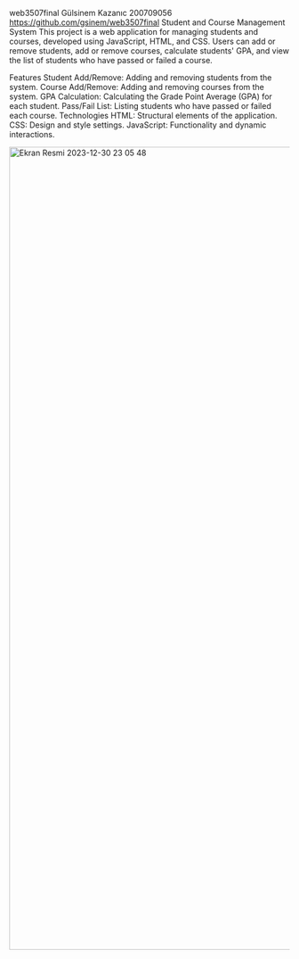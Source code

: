 web3507final
Gülsinem Kazanıc 200709056
https://github.com/gsinem/web3507final
Student and Course Management System
This project is a web application for managing students and courses, developed using JavaScript, HTML, and CSS. Users can add or remove students, add or remove courses, calculate students' GPA, and view the list of students who have passed or failed a course.

Features
Student Add/Remove: Adding and removing students from the system.
Course Add/Remove: Adding and removing courses from the system.
GPA Calculation: Calculating the Grade Point Average (GPA) for each student.
Pass/Fail List: Listing students who have passed or failed each course.
Technologies
HTML: Structural elements of the application.
CSS: Design and style settings.
JavaScript: Functionality and dynamic interactions.


<img width="1440" alt="Ekran Resmi 2023-12-30 23 05 48" src="https://github.com/gsinem/web3507final/assets/96627913/ec007568-f77e-4815-93e1-46c60ad98704">

